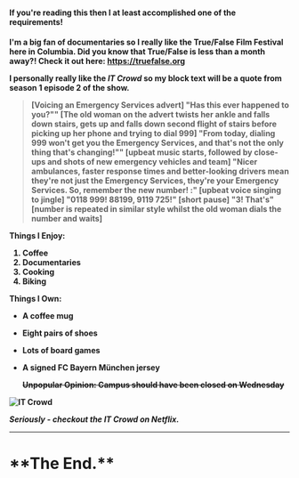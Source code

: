 <h4> If you're reading this then I at least accomplished one of the requirements! <h4>

I'm a big fan of documentaries so I really like the True/False Film Festival here in Columbia. Did you know that True/False is less than a month away?! Check it out here: https://truefalse.org

**I personally really like the _IT Crowd_ so my block text will be a quote from season 1 episode 2 of the show.**

>[Voicing an Emergency Services advert] "Has this ever happened to you?"" [The old woman on the advert twists her ankle and falls down stairs, gets up and falls down second flight of stairs before picking up her phone and trying to dial 999] "From today, dialing 999 won't get you the Emergency Services, and that's not the only thing that's changing!"" [upbeat music starts, followed by close-ups and shots of new emergency vehicles and team] "Nicer ambulances, faster response times and better-looking drivers mean they're not just the Emergency Services, they're your Emergency Services. So, remember the new number! :" [upbeat voice singing to jingle] "0118 999! 88199, 9119 725!" [short pause] "3! That's" [number is repeated in similar style whilst the old woman dials the number and waits]

Things I Enjoy:
1. Coffee
2. Documentaries
3. Cooking
4. Biking

Things I Own:
* A coffee mug
* Eight pairs of shoes
* Lots of board games
* A signed FC Bayern München jersey


  ~~Unpopular Opinion: Campus should have been closed on Wednesday~~






![IT Crowd](https://media.giphy.com/media/FspLvJQlQACXu/giphy.gif)

_Seriously - checkout the IT Crowd on Netflix._

___

<h1>**The End.**</h1>
